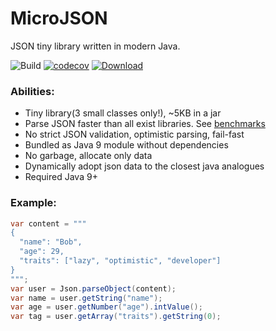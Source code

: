 # MicroJSON

JSON tiny library written in modern Java.

![Build](https://github.com/AlmazKo/microjson/workflows/Build/badge.svg)
[![codecov](https://codecov.io/gh/AlmazKo/microjson/branch/master/graph/badge.svg)](https://codecov.io/gh/AlmazKo/microjson)
[ ![Download](https://api.bintray.com/packages/almazko/micro/microjson/images/download.svg) ](https://bintray.com/almazko/micro/microjson/_latestVersion)

### Abilities:
- Tiny library(3 small classes only!), ~5KB in a jar
- Parse JSON faster than all exist libraries. See [benchmarks](https://github.com/AlmazKo/microjson/wiki/Compare-performance-of-JSON-parsers)
- No strict JSON validation, optimistic parsing, fail-fast 
- Bundled as Java 9 module without dependencies
- No garbage, allocate only data
- Dynamically adopt json data to the closest java analogues
- Required Java 9+


### Example:

```java
var content = """
{ 
  "name": "Bob",
  "age": 29,
  "traits": ["lazy", "optimistic", "developer"] 
}
""";
var user = Json.parseObject(content);
var name = user.getString("name");
var age = user.getNumber("age").intValue();
var tag = user.getArray("traits").getString(0);
```
